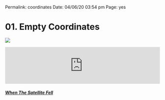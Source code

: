 
Permalink: coordinates
Date: 04/06/20 03:54 pm
Page: yes

# 01. Empty Coordinates

![](https://i.imgur.com/UjvlJz4.jpg)

<iframe style="border: 0; width: 100%; height: 120px;" src="https://bandcamp.com/EmbeddedPlayer/album=3695412186/size=large/bgcol=ffffff/linkcol=479db1/artwork=none/transparent=true/tracklist=false/tracks=1820202692/esig=fd0338b6a93bf2e69e702d0bdfb4834e/" seamless><a href="http://nashp.bandcamp.com/album/when-the-satellite-fell">When The Satellite Fell by nashp</a></iframe>

##### [When The Satellite Fell](/satellite)


